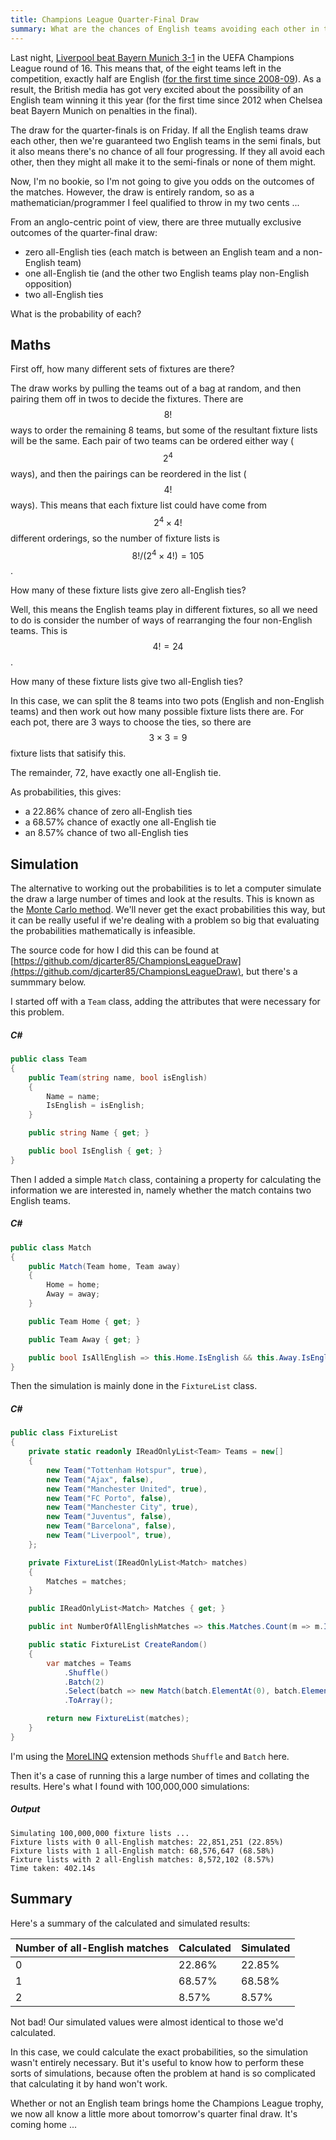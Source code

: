 ```yaml
---
title: Champions League Quarter-Final Draw
summary: What are the chances of English teams avoiding each other in the Champions League quarter-final draw?
---
```


Last night, [Liverpool beat Bayern Munich
3-1](https://www.bbc.co.uk/sport/football/47543631) in the UEFA Champions League
round of 16. This means that, of the eight teams left in the competition,
exactly half are English ([for the first time since
2008-09](https://twitter.com/OptaJoe/status/1105950279642636294)). As a result,
the British media has got very excited about the possibility of an English team
winning it this year (for the first time since 2012 when Chelsea beat Bayern
Munich on penalties in the final).

The draw for the quarter-finals is on Friday. If all the English teams draw each
other, then we're guaranteed two English teams in the semi finals, but it also
means there's no chance of all four progressing. If they all avoid each other,
then they might all make it to the semi-finals or none of them might.

Now, I'm no bookie, so I'm not going to give you odds on the outcomes of the
matches. However, the draw is entirely random, so as a mathematician/programmer
I feel qualified to throw in my two cents ...

From an anglo-centric point of view, there are three mutually exclusive outcomes
of the quarter-final draw:

- zero all-English ties (each match is between an English team and a non-English
  team)
- one all-English tie (and the other two English teams play non-English
  opposition)
- two all-English ties

What is the probability of each?

## Maths

First off, how many different sets of fixtures are there?

The draw works by pulling the teams out of a bag at random, and then pairing
them off in twos to decide the fixtures. There are $$8!$$ ways to order the
remaining 8 teams, but some of the resultant fixture lists will be the same.
Each pair of two teams can be ordered either way ($$2^4$$ ways), and then the
pairings can be reordered in the list ($$4!$$ ways). This means that each
fixture list could have come from $$2^4 \times 4!$$ different orderings, so the
number of fixture lists is $$8!/(2^4 \times 4!) = 105$$.

How many of these fixture lists give zero all-English ties?

Well, this means the English teams play in different fixtures, so all we need to
do is consider the number of ways of rearranging the four non-English teams.
This is $$4! = 24$$.

How many of these fixture lists give two all-English ties?

In this case, we can split the 8 teams into two pots (English and non-English
teams) and then work out how many possible fixture lists there are. For each
pot, there are 3 ways to choose the ties, so there are $$3 \times 3 = 9$$
fixture lists that satisify this.

The remainder, 72, have exactly one all-English tie.

As probabilities, this gives:

- a 22.86% chance of zero all-English ties
- a 68.57% chance of exactly one all-English tie
- an 8.57% chance of two all-English ties

## Simulation

The alternative to working out the probabilities is to let a computer simulate
the draw a large number of times and look at the results. This is known as the
[Monte Carlo method](https://en.wikipedia.org/wiki/Monte_Carlo_method). We'll
never get the exact probabilities this way, but it can be really useful if we're
dealing with a problem so big that evaluating the probabilities mathematically
is infeasible.

The source code for how I did this can be found at
[https://github.com/djcarter85/ChampionsLeagueDraw](https://github.com/djcarter85/ChampionsLeagueDraw),
but there's a summmary below.

I started off with a `Team` class, adding the attributes that were necessary for
this problem.

##### C#

```c#
public class Team
{
    public Team(string name, bool isEnglish)
    {
        Name = name;
        IsEnglish = isEnglish;
    }

    public string Name { get; }

    public bool IsEnglish { get; }
}
```

Then I added a simple `Match` class, containing a property for calculating the
information we are interested in, namely whether the match contains two English
teams.

##### C#

```c#
public class Match
{
    public Match(Team home, Team away)
    {
        Home = home;
        Away = away;
    }

    public Team Home { get; }

    public Team Away { get; }

    public bool IsAllEnglish => this.Home.IsEnglish && this.Away.IsEnglish;
}
```

Then the simulation is mainly done in the `FixtureList` class.

##### C#

```c#
public class FixtureList
{
    private static readonly IReadOnlyList<Team> Teams = new[]
    {
        new Team("Tottenham Hotspur", true),
        new Team("Ajax", false),
        new Team("Manchester United", true),
        new Team("FC Porto", false),
        new Team("Manchester City", true),
        new Team("Juventus", false),
        new Team("Barcelona", false),
        new Team("Liverpool", true),
    };

    private FixtureList(IReadOnlyList<Match> matches)
    {
        Matches = matches;
    }

    public IReadOnlyList<Match> Matches { get; }

    public int NumberOfAllEnglishMatches => this.Matches.Count(m => m.IsAllEnglish);

    public static FixtureList CreateRandom()
    {
        var matches = Teams
            .Shuffle()
            .Batch(2)
            .Select(batch => new Match(batch.ElementAt(0), batch.ElementAt(1)))
            .ToArray();

        return new FixtureList(matches);
    }
}
```

I'm using the [MoreLINQ](https://github.com/morelinq/MoreLINQ) extension methods
`Shuffle` and `Batch` here.

Then it's a case of running this a large number of times and collating the
results. Here's what I found with 100,000,000 simulations:

##### Output

```
Simulating 100,000,000 fixture lists ...
Fixture lists with 0 all-English matches: 22,851,251 (22.85%)
Fixture lists with 1 all-English match: 68,576,647 (68.58%)
Fixture lists with 2 all-English matches: 8,572,102 (8.57%)
Time taken: 402.14s
```

## Summary

Here's a summary of the calculated and simulated results:

|Number of all-English matches|Calculated|Simulated|
|---|---|---|
|0|22.86%|22.85%|
|1|68.57%|68.58%|
|2|8.57%|8.57%|

Not bad! Our simulated values were almost identical to those we'd calculated.

In this case, we could calculate the exact probabilities, so the simulation
wasn't entirely necessary. But it's useful to know how to perform these sorts of
simulations, because often the problem at hand is so complicated that
calculating it by hand won't work.

Whether or not an English team brings home the Champions League trophy, we now
all know a little more about tomorrow's quarter final draw. It's coming home ...
